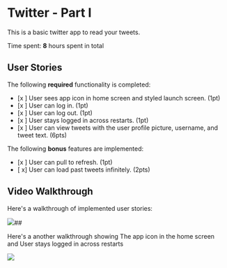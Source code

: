 # Twitter - Part I

This is a basic twitter app to read your tweets.

Time spent: **8** hours spent in total

## User Stories

The following **required** functionality is completed:

- [x ] User sees app icon in home screen and styled launch screen. (1pt)
- [x ] User can log in. (1pt)
- [x ] User can log out. (1pt)
- [x ] User stays logged in across restarts. (1pt)
- [x ] User can view tweets with the user profile picture, username, and tweet text. (6pts)

The following **bonus** features are implemented:

- [x ] User can pull to refresh. (1pt)
- [ x] User can load past tweets infinitely. (2pts)

## Video Walkthrough

Here's a walkthrough of implemented user stories:

![](https://i.imgur.com/TzLE2Tk.gif)##

Here's a another walkthrough showing The app icon in the home screen and User stays logged in across restarts


![](https://i.imgur.com/nBeb8nf.gif)



